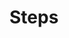# Steps 
<!-- 
# Creacion entornos virtuales e instalacion de librerias

# Crear entorno virtual con el nombre venv
# python3 -m venv venv

# Activar entorno virtual
# source venv/bin/activate

# Desactivar el entorno virtual 
# deactivate

# pip freeze para verificar que no ha nada instalado aún
# pip freeze

# Instalar 
# pip install matplotlib

# pip freeze para verificar lo instalado solo en el entorno virtual
# pip freeze 

# para crear el requirements.txt 
# pip freeze > requirements.txt

# para instalar las dependencias del requirements.txt
# pip install -r requirements.txt

-->